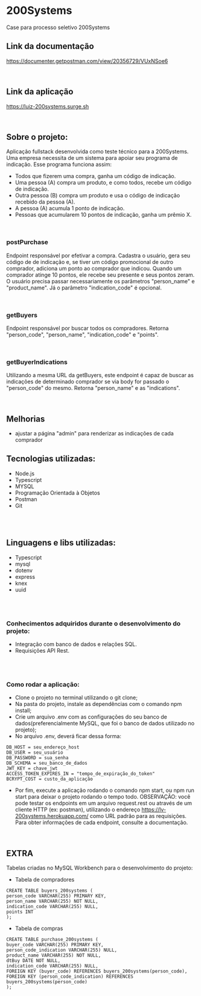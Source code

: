 # 200Systems
Case para processo seletivo 200Systems

## Link da documentação
https://documenter.getpostman.com/view/20356729/VUxNSoe6

<br>

## Link da aplicação
https://luiz-200systems.surge.sh

<br>

## Sobre o projeto: 
Aplicação fullstack desenvolvida como teste técnico para a 200Systems. Uma empresa necessita de um sistema para apoiar seu programa de indicação. Esse programa funciona assim:

- Todos que fizerem uma compra, ganha um código de indicação.
- Uma pessoa (A) compra um produto, e como todos, recebe um código de indicação.
- Outra pessoa (B) compra um produto e usa o código de indicação recebido da pessoa (A).
- A pessoa (A) acumula 1 ponto de indicação.
- Pessoas que acumularem 10 pontos de indicação, ganha um prêmio X.

<br>

### postPurchase
Endpoint responsável por efetivar a compra. Cadastra o usuário, gera seu código de de indicação e, se tiver um código promocional de outro comprador, adiciona um ponto ao comprador que indicou. Quando um comprador atinge 10 pontos, ele recebe seu presente e seus pontos zeram.
O usuário precisa passar necessariamente os parâmetros "person_name" e "product_name". Já o parâmetro "indication_code" é opcional.

<br>

### getBuyers
Endpoint responsável por buscar todos os compradores. Retorna "person_code", "person_name", "indication_code" e "points".

<br>


### getBuyerIndications
Utilizando a mesma URL da getBuyers, este endpoint é capaz de buscar as indicações de determinado comprador se via body for passado o "person_code" do mesmo. Retorna "person_name" e as "indications".

<br>

## Melhorias
- ajustar a página "admin" para renderizar as indicações de cada comprador

## Tecnologias utilizadas:
- Node.js
- Typescript
- MYSQL
- Programação Orientada à Objetos
- Postman
- Git
<br>
<br>

## Linguagens e libs utilizadas:
- Typescript
- mysql
- dotenv
- express
- knex
- uuid

<br>
<br>

### Conhecimentos adquiridos durante o desenvolvimento do projeto:
- Integração com banco de dados e relações SQL.
- Requisições API Rest.

<br>
<br>

### Como rodar a aplicação:
- Clone o projeto no terminal utilizando o git clone;
- Na pasta do projeto, instale as dependências com o comando npm install;
- Crie um arquivo .env com as configurações do seu banco de dados(preferencialmente MySQL, que foi o banco de dados utilizado no projeto);
- No arquivo .env, deverá ficar dessa forma:

```
DB_HOST = seu_endereço_host
DB_USER = seu_usuário
DB_PASSWORD = sua_senha
DB_SCHEMA = seu_banco_de_dados
JWT_KEY = chave_jwt
ACCESS_TOKEN_EXPIRES_IN = "tempo_de_expiração_do_token"
BCRYPT_COST = custo_da_aplicação
```
- Por fim, execute a aplicação rodando o comando npm start, ou npm run start para deixar o projeto rodando o tempo todo.
OBSERVAÇÃO: você pode testar os endpoints em um arquivo request.rest ou através de um cliente HTTP (ex: postman), utilizando o endereço https://lv-200systems.herokuapp.com/ como URL padrão para as requisições. Para obter informações de cada endpoint, consulte a documentação.
<br>

## EXTRA

Tabelas criadas no MySQL Workbench para o desenvolvimento do projeto:

- Tabela de compradores
```
CREATE TABLE buyers_200systems (
person_code VARCHAR(255) PRIMARY KEY,
person_name VARCHAR(255) NOT NULL,
indication_code VARCHAR(255) NULL,
points INT
);
```

- Tabela de compras
```
CREATE TABLE purchase_200systems (
buyer_code VARCHAR(255) PRIMARY KEY,
person_code_indication VARCHAR(255) NULL,
product_name VARCHAR(255) NOT NULL,
dtBuy DATE NOT NULL,
indication_code VARCHAR(255) NULL,
FOREIGN KEY (buyer_code) REFERENCES buyers_200systems(person_code),
FOREIGN KEY (person_code_indication) REFERENCES buyers_200systems(person_code)
);
```
